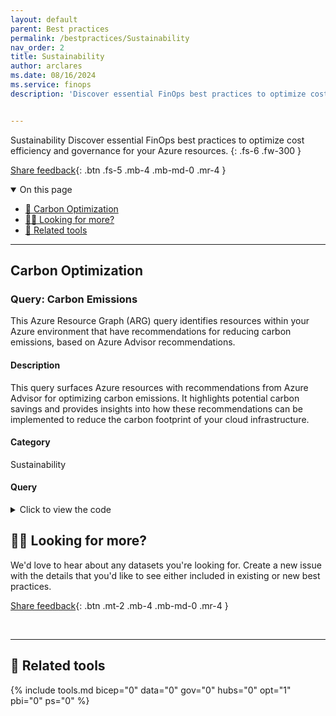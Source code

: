 ```yaml
---
layout: default
parent: Best practices
permalink: /bestpractices/Sustainability
nav_order: 2
title: Sustainability
author: arclares
ms.date: 08/16/2024
ms.service: finops
description: 'Discover essential FinOps best practices to optimize cost efficiency and governance for your Azure resources.'


---
```


<span class="fs-9 d-block mb-4">Sustainability</span>
Discover essential FinOps best practices to optimize cost efficiency and governance for your Azure resources.
{: .fs-6 .fw-300 }

[Share feedback](#️-looking-for-more){: .btn .fs-5 .mb-4 .mb-md-0 .mr-4 }

<details open markdown="1">
   <summary class="fs-2 text-uppercase">On this page</summary>

- [🍃 Carbon Optimization](#carbon-optimization)
- [🙋‍♀️ Looking for more?](#️-looking-for-more)
- [🧰 Related tools](#-related-tools)

</details>

---


## Carbon Optimization

### Query: Carbon Emissions

This Azure Resource Graph (ARG) query identifies resources within your Azure environment that have recommendations for reducing carbon emissions, based on Azure Advisor recommendations.

#### Description

This query surfaces Azure resources with recommendations from Azure Advisor for optimizing carbon emissions. It highlights potential carbon savings and provides insights into how these recommendations can be implemented to reduce the carbon footprint of your cloud infrastructure.

#### Category

Sustainability

#### Query

<details>
  <summary>Click to view the code</summary>
  <div class="code-block">
    <pre><code> advisorresources
| where tolower(type) == "microsoft.advisor/recommendations"
| extend RecommendationTypeId = tostring(properties.recommendationTypeId)
| where RecommendationTypeId in ("94aea435-ef39-493f-a547-8408092c22a7", "e10b1381-5f0a-47ff-8c7b-37bd13d7c974")
    | extend properties = parse_json(properties)
    | extend monthlyCarbonSavingsKg = toreal(properties.extendedProperties.PotentialMonthlyCarbonSavings)
    | extend shortDescription=properties.shortDescription.problem
    | extend recommendationType=properties.extendedProperties.recommendationType
    | extend recommendationMessage=properties.extendedProperties.recommendationMessage
    | extend PotentialMonthlyCarbonEmissions=properties.extendedProperties.PotentialMonthlyCarbonEmissions
    | extend PotentialMonthlyCarbonSavings=properties.extendedProperties.PotentialMonthlyCarbonSavings
    | extend ResourceId=properties.resourceMetadata.resourceId, ResourceType=tostring(properties.impactedField)
| project subscriptionId, resourceGroup,ResourceId,ResourceType, shortDescription,recommendationType, recommendationMessage, PotentialMonthlyCarbonEmissions, PotentialMonthlyCarbonSavings, monthlyCarbonSavingsKg, properties
</code></pre>
  </div>
</details>


## 🙋‍♀️ Looking for more?

We'd love to hear about any datasets you're looking for. Create a new issue with the details that you'd like to see either included in existing or new best practices.

[Share feedback](https://aka.ms/ftk/idea){: .btn .mt-2 .mb-4 .mb-md-0 .mr-4 }

<br>

---

## 🧰 Related tools

{% include tools.md bicep="0" data="0" gov="0" hubs="0" opt="1" pbi="0" ps="0" %}

<br>
